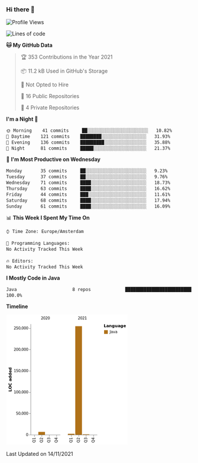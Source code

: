### Hi there 👋


<!--START_SECTION:waka-->
![Profile Views](http://img.shields.io/badge/Profile%20Views-0-blue)

![Lines of code](https://img.shields.io/badge/From%20Hello%20World%20I%27ve%20Written-264473%20lines%20of%20code-blue)

**🐱 My GitHub Data** 

> 🏆 353 Contributions in the Year 2021
 > 
> 📦 11.2 kB Used in GitHub's Storage 
 > 
> 🚫 Not Opted to Hire
 > 
> 📜 16 Public Repositories 
 > 
> 🔑 4 Private Repositories  
 > 
**I'm a Night 🦉** 

```text
🌞 Morning    41 commits     ██░░░░░░░░░░░░░░░░░░░░░░░   10.82% 
🌆 Daytime    121 commits    ████████░░░░░░░░░░░░░░░░░   31.93% 
🌃 Evening    136 commits    █████████░░░░░░░░░░░░░░░░   35.88% 
🌙 Night      81 commits     █████░░░░░░░░░░░░░░░░░░░░   21.37%

```
📅 **I'm Most Productive on Wednesday** 

```text
Monday       35 commits     ██░░░░░░░░░░░░░░░░░░░░░░░   9.23% 
Tuesday      37 commits     ██░░░░░░░░░░░░░░░░░░░░░░░   9.76% 
Wednesday    71 commits     ████░░░░░░░░░░░░░░░░░░░░░   18.73% 
Thursday     63 commits     ████░░░░░░░░░░░░░░░░░░░░░   16.62% 
Friday       44 commits     ███░░░░░░░░░░░░░░░░░░░░░░   11.61% 
Saturday     68 commits     ████░░░░░░░░░░░░░░░░░░░░░   17.94% 
Sunday       61 commits     ████░░░░░░░░░░░░░░░░░░░░░   16.09%

```


📊 **This Week I Spent My Time On** 

```text
⌚︎ Time Zone: Europe/Amsterdam

💬 Programming Languages: 
No Activity Tracked This Week

🔥 Editors: 
No Activity Tracked This Week

```

**I Mostly Code in Java** 

```text
Java                     8 repos             █████████████████████████   100.0%

```


**Timeline**

![Chart not found](https://raw.githubusercontent.com/powercasgamer/powercasgamer/master/charts/bar_graph.png) 


 Last Updated on 14/11/2021
<!--END_SECTION:waka-->
